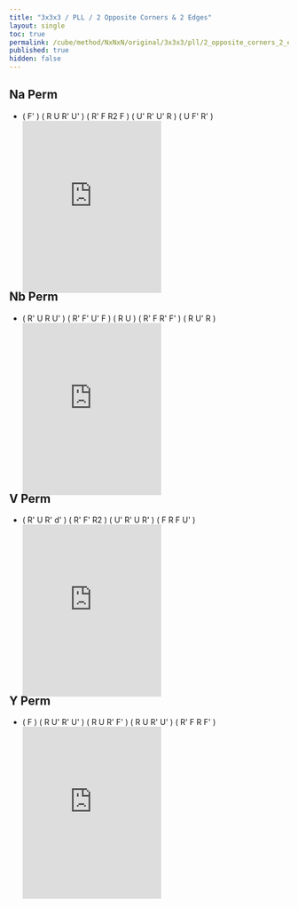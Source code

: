```yaml
---
title: "3x3x3 / PLL / 2 Opposite Corners & 2 Edges"
layout: single
toc: true
permalink: /cube/method/NxNxN/original/3x3x3/pll/2_opposite_corners_2_edges
published: true
hidden: false
---
```


<head>
  <base target="_blank">
  <style>
    .iframe-wrapper {
      overflow      : hidden;
      margin-bottom : -35px;
    }
    iframe {
      width         : 250px;
      height        : 330px;
      margin-top    : -20px;
      border        : none;
    }
  </style>
</head>



## Na Perm

- ( F' ) ( R U R' U' ) ( R' F R2 F ) ( U' R' U' R ) ( U F' R' )
  <div class="iframe-wrapper">
    <iframe
      scrolling="no"
      src="https://ruwix.com/widget/3d/?alg=F'%20R%20U%20R'%20U'%20R'%20F%20R2%20F%20U'%20R'%20U'%20R%20U%20F'%20R'&solved=U-&hover=9&speed=500&flags=canvas"
    ></iframe>
  </div>



## Nb Perm

- ( R' U R U' ) ( R' F' U' F ) ( R U ) ( R' F R' F' ) ( R U' R )
  <div class="iframe-wrapper">
    <iframe
      scrolling="no"
      src="https://ruwix.com/widget/3d/?alg=R'%20U%20R%20U'%20R'%20F'%20U'%20F%20R%20U%20R'%20F%20R'%20F'%20R%20U'%20R&solved=U-&hover=9&speed=500&flags=canvas"
    ></iframe>
  </div>



## V Perm

- ( R' U R' d' ) ( R' F' R2 ) ( U' R' U R' ) ( F R F U' )
  <div class="iframe-wrapper">
    <iframe
      scrolling="no"
      src="https://ruwix.com/widget/3d/?alg=R'%20U%20R'%20d'%20R'%20F'%20R2%20U'%20R'%20U%20R'%20F%20R%20F%20U'&solved=U-&hover=9&speed=500&flags=canvas"
    ></iframe>
  </div>



## Y Perm

- ( F ) ( R U' R' U' ) ( R U R' F' ) ( R U R' U' ) ( R' F R F' )
  <div class="iframe-wrapper">
    <iframe
      scrolling="no"
      src="https://ruwix.com/widget/3d/?alg=F%20R%20U'%20R'%20U'%20R%20U%20R'%20F'%20R%20U%20R'%20U'%20R'%20F%20R%20F'&solved=U-&hover=9&speed=500&flags=canvas"
    ></iframe>
  </div>
